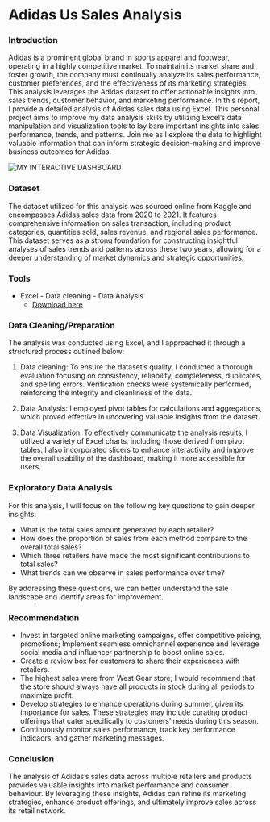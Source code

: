 # Adidas Us Sales Analysis

### Introduction

Adidas is a prominent global brand in sports apparel and footwear, operating in a highly competitive market. To maintain its market share and foster growth, the company must continually analyze its sales performance, customer preferences, and the effectiveness of its marketing strategies. This analysis leverages the Adidas dataset to offer actionable insights into sales trends, customer behavior, and marketing performance.
	In this report, I provide a detailed analysis of Adidas sales data using Excel. This personal project aims to improve my data analysis skills by utilizing Excel’s data manipulation and visualization tools to lay bare important insights into sales  performance, trends, and patterns. Join me as I explore the data to highlight valuable information that can inform strategic decision-making and improve business outcomes for Adidas.
 
![MY INTERACTIVE DASHBOARD](https://github.com/user-attachments/assets/eae016cd-3c74-4775-b4ff-eed6a6ed80cb)

### Dataset

The dataset utilized for this analysis was sourced online from Kaggle and encompasses Adidas sales data from 2020 to 2021. It features comprehensive information on sales transaction, including product categories, quantities sold, sales revenue, and regional sales performance. This dataset serves as a strong foundation for constructing insightful analyses of sales trends and patterns across these two years, allowing for a deeper understanding of market dynamics and strategic opportunities.

### Tools

- Excel - Data cleaning - Data Analysis
  - [Download here](https://microsoft.com)
    
### Data Cleaning/Preparation

The analysis was conducted using Excel, and I approached it through a structured process outlined below:

1.  Data cleaning:
To ensure the dataset’s quality, I conducted a thorough evaluation focusing on consistency, reliability, completeness, duplicates, and spelling errors. Verification checks were systemically performed, reinforcing the integrity and cleanliness of the data.

2.  Data Analysis:
I employed pivot tables for calculations and aggregations, which proved effective in uncovering valuable insights from the dataset.

3.  Data Visualization:
To effectively communicate the analysis results, I utilized a variety of Excel charts, including those derived from pivot tables. I also incorporated slicers to enhance interactivity and improve the overall usability of the dashboard, making it more accessible for users.

### Exploratory Data Analysis

For this analysis, I will focus on the following key questions to gain deeper insights:
- What is the total sales amount generated by each retailer?
- How does the proportion of sales from each method compare to the overall total sales?
- Which three retailers have made the most significant contributions to total sales?
- What trends can we observe in sales performance over time?

By addressing these questions, we can better understand the sale landscape and identify areas for improvement.

### Recommendation

- Invest in targeted online marketing campaigns, offer competitive pricing, promotions; Implement seamless omnichannel experience and leverage social media and influencer partnership to boost online sales.
- Create a review box for customers to share their experiences with retailers.
- The highest sales were from West Gear store; I would recommend that the store should always have all products in stock during all periods to maximize profit.
- Develop strategies to enhance operations during summer, given its importance for sales. These strategies may include curating product offerings that cater specifically to customers’ needs during this season.
- Continuously monitor sales performance, track key performance indicaors, and gather marketing messages. 

### Conclusion

The analysis of Adidas’s sales data across multiple retailers and products provides valuable insights into market performance and consumer behaviour. By leveraging these insights, Adidas can refine its marketing strategies, enhance product offerings, and ultimately improve sales across its retail network.
